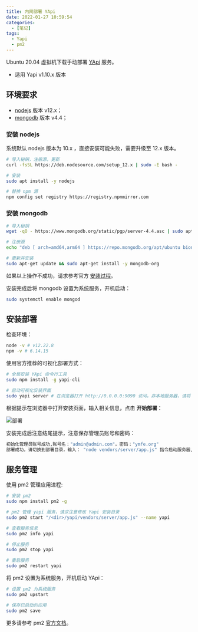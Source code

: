 ```yaml
---
title: 内网部署 YApi
date: 2022-01-27 10:59:54
categories:
  - [笔记]
tags:
  - Yapi
  - pm2
---
```


Ubuntu 20.04 虚拟机下载手动部署 [YApi](https://hellosean1025.github.io/yapi/index.html) 服务。

- 适用 Yapi v1.10.x 版本

## 环境要求

- [nodejs](https://nodejs.org/zh-cn/) 版本 v12.x；
- [mongodb](https://www.mongodb.org.cn/) 版本 v4.4；

### 安装 nodejs

系统默认 nodejs 版本为 10.x ，直接安装可能失败，需要升级至 12.x 版本。

```sh
# 导入秘钥，注册源，更新
curl -fsSL https://deb.nodesource.com/setup_12.x | sudo -E bash -

# 安装
sudo apt install -y nodejs

# 替换 npm 源
npm config set registry https://registry.npmmirror.com
```

### 安装 mongodb

```sh
# 导入秘钥
wget -qO - https://www.mongodb.org/static/pgp/server-4.4.asc | sudo apt-key add -

# 注册源
echo "deb [ arch=amd64,arm64 ] https://repo.mongodb.org/apt/ubuntu bionic/mongodb-org/4.4 multiverse" | sudo tee /etc/apt/sources.list.d/mongodb-org-4.4.list

# 更新并安装
sudo apt-get update && sudo apt-get install -y mongodb-org
```

如果以上操作不成功，请求参考官方 [安装过程](https://docs.mongodb.com/v4.4/tutorial/install-mongodb-on-ubuntu/)。

安装完成后将 mongodb 设置为系统服务，开机启动：

```sh
sudo systemctl enable mongod
```

## 安装部署

检查环境：

```sh
node -v # v12.22.8
npm -v # 6.14.15
```

使用官方推荐的可视化部署方式：

```sh
# 全局安装 YApi 命令行工具
sudo npm install -g yapi-cli

# 启动可视化安装界面
sudo yapi server # 在浏览器打开 http://0.0.0.0:9090 访问。非本地服务器，请将 0.0.0.0 替换成指定的域名或ip
```

根据提示在浏览器中打开安装页面，输入相关信息，点击 **开始部署**：

![部署](/images/yapi.png)

安装完成后注意结尾提示，注意保存管理员账号和密码：

```sh
初始化管理员账号成功,账号名："admin@admin.com"，密码："ymfe.org"
部署成功，请切换到部署目录，输入： "node vendors/server/app.js" 指令启动服务器, 然后在浏览器打开 http://127.0.0.1:3000 访问
```

## 服务管理

使用 pm2 管理应用进程:

```sh
# 安装 pm2
sudo npm install pm2 -g

# pm2 管理 yapi 服务，请求注意修改 Yapi 安装目录
sudo pm2 start "/<dir>/yapi/vendors/server/app.js" --name yapi

# 查看服务信息
sudo pm2 info yapi

# 停止服务
sudo pm2 stop yapi

# 重启服务
sudo pm2 restart yapi
```

将 pm2 设置为系统服务，开机启动 YApi：

```sh
# 设置 pm2 为系统服务
sudo pm2 upstart

# 保存已启动的应用
sudo pm2 save
```

更多请参考 pm2 [官方文档](https://pm2.keymetrics.io/docs/usage/quick-start/)。
